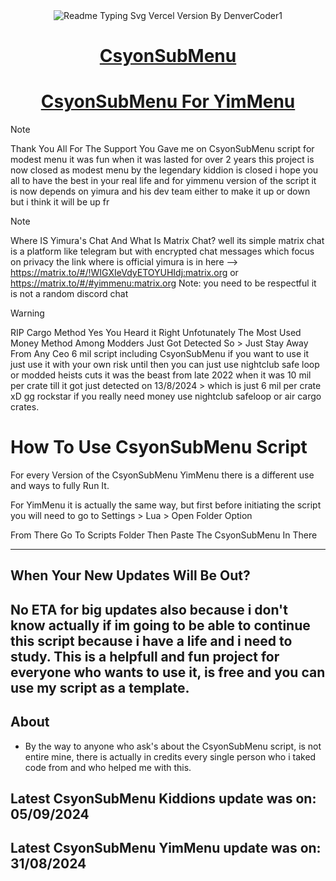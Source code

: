 <div align="center">
  <img src="https://readme-typing-svg.vercel.app?font=Fira+Code&pause=1000&random=false&width=435&lines=Best+OP+Script+for+YimMenu;overpowered+Script+Csyon+SubMenu" alt="Readme Typing Svg Vercel Version By DenverCoder1"></a>
</div>

<div align="center">
  <h1><a href="">CsyonSubMenu</a></h1>
</div>

<div align="center">
  <h1><a href="https://discord.gg/6X9EfyKgHX">CsyonSubMenu For YimMenu</a></h1>
</div>

> [!NOTE]  
> Thank You All For The Support You Gave me on CsyonSubMenu script for modest menu it was fun when it was lasted for over 2 years this project is now closed as modest menu by the legendary kiddion is closed i hope you all to have the best in your real life and for yimmenu version of the script it is now depends on yimura and his dev team either to make it up or down but i think it will be up fr

> [!NOTE]  
> Where IS Yimura's Chat And What Is Matrix Chat?
> well its simple matrix chat is a platform like telegram but with encrypted chat messages which focus on privacy
> the link where is official yimura is in here --> https://matrix.to/#/!WIGXIeVdyETOYUHIdj:matrix.org or https://matrix.to/#/#yimmenu:matrix.org
> Note: you need to be respectful it is not a random discord chat

> [!WARNING]  
> RIP Cargo Method 
> Yes You Heard it Right Unfotunately The Most Used Money Method Among Modders Just Got Detected So > Just Stay Away From Any Ceo 6 mil script including CsyonSubMenu if you want to use it just use it with your own risk 
> until then you can just use nightclub safe loop or modded heists cuts 
> it was the beast from late 2022 when it was 10 mil per crate till it got just detected on 13/8/2024 > which is just 6 mil per crate xD gg rockstar if you really need money use nightclub safeloop or air cargo crates.

# How To Use CsyonSubMenu Script
For every Version of the CsyonSubMenu YimMenu there is a different use and ways to fully Run It. 

For YimMenu it is actually the same way, but first before initiating the script you will need to go to Settings > Lua > Open Folder Option 

From There Go To Scripts Folder Then Paste The CsyonSubMenu In There

--------------------------------------------------------------------------------------------------
## When Your New Updates Will Be Out?
No ETA for big updates also because i don't know actually if im going to be able to continue this script because i have a life and i need to study. This is a helpfull and fun project for everyone who wants to use it, is free and you can use my script as a template.
--------------------------------------------------------------------------------------------------
## About
-  By the way to anyone who ask's about the CsyonSubMenu script, is not entire mine, there is actually in credits every single person who i taked code from and who helped me with this.
## Latest CsyonSubMenu Kiddions update was on: 05/09/2024
## Latest CsyonSubMenu YimMenu update was on: 31/08/2024
